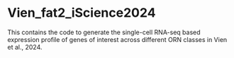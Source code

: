 # Vien_fat2_iScience2024
This contains the code to generate the single-cell RNA-seq based expression profile of genes of interest across different ORN classes in Vien et al., 2024. 
